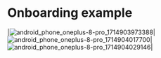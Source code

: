 # Onboarding example
|![android_phone_oneplus-8-pro_1714903973388](https://github.com/jhonny1994/onboarding_example_1/assets/29334417/7b22a990-7a94-40f6-ace1-ebcfd76749fc)|![android_phone_oneplus-8-pro_1714904017700](https://github.com/jhonny1994/onboarding_example_1/assets/29334417/49aa472c-32ac-4816-b6e3-cfa7265b652d)|![android_phone_oneplus-8-pro_1714904029146](https://github.com/jhonny1994/onboarding_example_1/assets/29334417/73a443fc-f811-498e-b739-9558ea36fc6e)|
